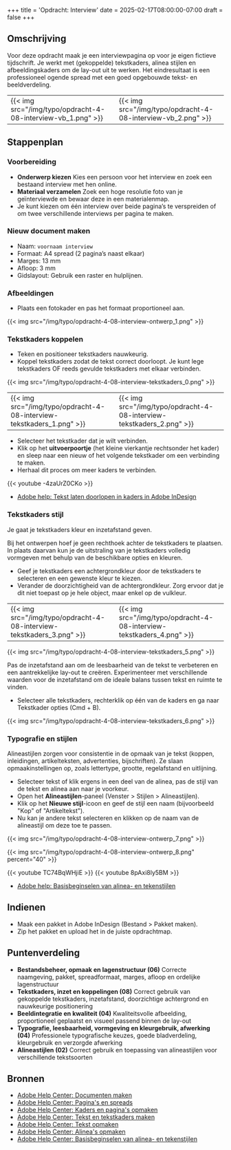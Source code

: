 +++
title = 'Opdracht: Interview'
date = 2025-02-17T08:00:00-07:00
draft = false
+++

## Omschrijving

Voor deze opdracht maak je een interviewpagina op voor je eigen fictieve tijdschrift. Je werkt met (gekoppelde) tekstkaders, alinea stijlen en afbeeldingskaders om de lay-out uit te werken. Het eindresultaat is een professioneel ogende spread met een goed opgebouwde tekst- en beeldverdeling.

| | |
|-|-|
|{{< img src="/img/typo/opdracht-4-08-interview-vb_1.png" >}}|{{< img src="/img/typo/opdracht-4-08-interview-vb_2.png" >}}|

## Stappenplan

### Voorbereiding

- **Onderwerp kiezen**  Kies een persoon voor het interview en zoek een bestaand interview met hen online.
- **Materiaal verzamelen**  Zoek een hoge resolutie foto van je geïnterviewde en bewaar deze in een materialenmap.
- Je kunt kiezen om één interview over beide pagina’s te verspreiden of om twee verschillende interviews per pagina te maken.

### Nieuw document maken

- Naam: `voornaam interview`
- Formaat: A4 spread (2 pagina’s naast elkaar)  
- Marges: 13 mm  
- Afloop: 3 mm  
- Gidslayout: Gebruik een raster en hulplijnen.

### Afbeeldingen

- Plaats een fotokader en pas het formaat proportioneel aan.  

{{< img src="/img/typo/opdracht-4-08-interview-ontwerp_1.png" >}}

### Tekstkaders koppelen

- Teken en positioneer tekstkaders nauwkeurig.
- Koppel tekstkaders zodat de tekst correct doorloopt. Je kunt lege tekstkaders OF reeds gevulde tekstkaders met elkaar verbinden. 

{{< img src="/img/typo/opdracht-4-08-interview-tekstkaders_0.png" >}}

| | |
|-|-|
|{{< img src="/img/typo/opdracht-4-08-interview-tekstkaders_1.png" >}}|{{< img src="/img/typo/opdracht-4-08-interview-tekstkaders_2.png" >}}|

- Selecteer het tekstkader dat je wilt verbinden.
- Klik op het **uitvoerpoortje** (het kleine vierkantje rechtsonder het kader) en sleep naar een nieuw of het volgende tekstkader om een verbinding te maken.
- Herhaal dit proces om meer kaders te verbinden.

{{< youtube -4zaUrZ0CKo >}}

- [Adobe help: Tekst laten doorlopen in kaders in Adobe InDesign](https://helpx.adobe.com/nl/indesign/using/threading-text.html)

### Tekstkaders stijl

Je gaat je tekstkaders kleur en inzetafstand geven.

Bij het ontwerpen hoef je geen rechthoek achter de tekstkaders te plaatsen. In plaats daarvan kun je de uitstraling van je tekstkaders volledig vormgeven met behulp van de beschikbare opties en kleuren.

- Geef je tekstkaders een achtergrondkleur door de tekstkaders te selecteren en een gewenste kleur te kiezen.
- Verander de doorzichtigheid van de achtergrondkleur. Zorg ervoor dat je dit niet toepast op je hele object, maar enkel op de vulkleur. 

| | |
|-|-|
|{{< img src="/img/typo/opdracht-4-08-interview-tekstkaders_3.png" >}}|{{< img src="/img/typo/opdracht-4-08-interview-tekstkaders_4.png" >}}|

{{< img src="/img/typo/opdracht-4-08-interview-tekstkaders_5.png" >}}

Pas de inzetafstand aan om de leesbaarheid van de tekst te verbeteren en een aantrekkelijke lay-out te creëren. Experimenteer met verschillende waarden voor de inzetafstand om de ideale balans tussen tekst en ruimte te vinden.

- Selecteer alle tekstkaders, rechterklik op één van de kaders en ga naar Tekstkader opties (Cmd + B).

{{< img src="/img/typo/opdracht-4-08-interview-tekstkaders_6.png" >}}

### Typografie en stijlen

Alineastijlen zorgen voor consistentie in de opmaak van je tekst (koppen, inleidingen, artikelteksten, advertenties, bijschriften). Ze slaan opmaakinstellingen op, zoals lettertype, grootte, regelafstand en uitlijning.

- Selecteer tekst of klik ergens in een deel van de alinea, pas de stijl van de tekst en alinea aan naar je voorkeur. 
- Open het **Alineastijlen**-paneel (Venster > Stijlen > Alineastijlen). 
- Klik op het **Nieuwe stijl**-icoon en geef de stijl een naam (bijvoorbeeld "Kop" of "Artikeltekst").
- Nu kan je andere tekst selecteren en klikken op de naam van de alineastijl om deze toe te passen.

{{< img src="/img/typo/opdracht-4-08-interview-ontwerp_7.png" >}}

{{< img src="/img/typo/opdracht-4-08-interview-ontwerp_8.png" percent="40" >}}

{{< youtube TC74BqWHjiE >}}
{{< youtube 8pAxi8ly5BM >}}

- [Adobe help: Basisbeginselen van alinea- en tekenstijlen](https://helpx.adobe.com/nl/indesign/using/paragraph-character-styles.html)

## Indienen

- Maak een pakket in Adobe InDesign (Bestand > Pakket maken).  
- Zip het pakket en upload het in de juiste opdrachtmap.

## Puntenverdeling

- **Bestandsbeheer, opmaak en lagenstructuur (06)** Correcte naamgeving, pakket, spreadformaat, marges, afloop en ordelijke lagenstructuur
- **Tekstkaders, inzet en koppelingen (08)** Correct gebruik van gekoppelde tekstkaders, inzetafstand, doorzichtige achtergrond en nauwkeurige positionering
- **Beeldintegratie en kwaliteit (04)** Kwaliteitsvolle afbeelding, proportioneel geplaatst en visueel passend binnen de lay-out
- **Typografie, leesbaarheid, vormgeving en kleurgebruik, afwerking (04)** Professionele typografische keuzes, goede bladverdeling, kleurgebruik en verzorgde afwerking
- **Alineastijlen (02)** Correct gebruik en toepassing van alineastijlen voor verschillende tekstsoorten

## Bronnen

- [Adobe Help Center: Documenten maken](https://helpx.adobe.com/be_nl/indesign/using/create-documents.html)
- [Adobe Help Center: Pagina's en spreads](https://helpx.adobe.com/be_nl/indesign/using/pages-spreads.html)
- [Adobe Help Center: Kaders en pagina's opmaken](https://helpx.adobe.com/be_nl/indesign/using/laying-out-frames-pages.html)
- [Adobe Help Center: Tekst en tekstkaders maken](https://helpx.adobe.com/be_nl/indesign/using/creating-text-text-frames.html)
- [Adobe Help Center: Tekst opmaken](https://helpx.adobe.com/be_nl/indesign/using/formatting-text.html)
- [Adobe Help Center: Alinea's opmaken](https://helpx.adobe.com/be_nl/indesign/using/formatting-paragraphs.html)
- [Adobe Help Center: Basisbeginselen van alinea- en tekenstijlen](https://helpx.adobe.com/be_nl/indesign/using/paragraph-character-styles.html)